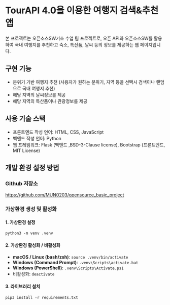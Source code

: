 # TourAPI 4.0을 이용한 여행지 검색&추천 앱
본 프로젝트는 오픈소스SW기초 수업 팀 프로젝트로, 오픈 API와 오픈소스SW를 활용하여 국내 여행지를 추천하고 숙소, 특산품, 날씨 등의 정보를 제공하는 웹 페이지입니다.

## 구현 기능
- 분위기 기반 여행지 추천 (사용자가 원하는 분위기, 지역 등을 선택시 검색이나 랜덤으로 국내 여행지 추천)
- 해당 지역의 날씨정보를 제공
- 해당 지역의 특산품이나 관광정보를 제공

## 사용 기술 스택
- 프론트엔드 작성 언어: HTML, CSS, JavaScript
- 백엔드 작성 언어: Python
- 웹 프레임워크: Flask (백엔드 ,BSD-3-Clause license), Bootstrap (프론트엔드, MIT License)


## 개발 환경 설정 방법

### Github 저장소
https://github.com/MUN0203/opensource_basic_project

### 가상환경 생성 및 활성화
#### 1. 가상환경 설정
    python3 -m venv .venv

#### 2. 가상환경 활성화 / 비활성화
- **macOS / Linux (bash/zsh)**: `source .venv/bin/activate`
- **Windows (Command Prompt)**: `.venv\Scripts\activate.bat`
- **Windows (PowerShell)**: `.venv\Scripts\Activate.ps1`
- 비활성화: `deactivate`

#### 3. 라이브러리 설치
    pip3 install -r requirements.txt